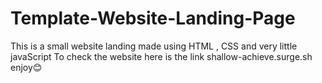 # Template-Website-Landing-Page
This is a small website landing made using HTML , CSS and very little javaScript
To check the website here is the link shallow-achieve.surge.sh 
enjoy😊
